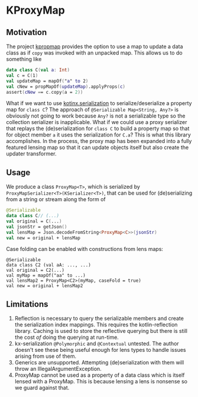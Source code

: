 # KProxyMap

## Motivation
The project [kpropmap](https://github.com/rocketraman/kpropmap) provides the option to use a map to update
a data class as if `copy` was invoked with an unpacked map. This allows us to do something like
```kotlin
data class C(val a: Int)
val c = C(1)
val updateMap = mapOf("a" to 2)
val cNew = propMapOf(updateMap).applyProps(c)
assert(cNew == c.copy(a = 2))
```

What if we want to use [kotinx.serialization](https://github.com/Kotlin/kotlinx.serialization) to serialize/deserialize
a property map for `class C`? The approach of `@Serializable Map<String, Any?>` is obviously not going to work because
`Any?` is not a serializable type so the collection serializer is inapplicable. What if we could use a proxy
serializer that replays the (de)serialization for `class C` to build a property map so that for object member `a` it
uses the serialization for `C.a`? This is what this library accomplishes. In the process, the proxy map has been
expanded into a fully featured lensing map so that it can update objects itself but also create the updater transformer.

## Usage
We produce a class `ProxyMap<T>`, which is serialized by `ProxyMapSerializer<T>(KSerializer<T>)`,
that can be used for (de)serializing from a string or stream along the form of
```kotlin
@Serializable
data class C// (...)
val original = C(...)
val jsonStr = getJson()
val lensMap = Json.decodeFromString<ProxyMap<C>>(jsonStr)
val new = original + lensMap
```

Case folding can be enabled with constructions from lens maps:
```
@Serializable
data class C2 (val aA: ..., ...)
val original = C2(...)
val myMap = mapOf("aa" to ...)
val lensMap2 = ProxyMap<C2>(myMap, caseFold = true)
val new = original + lensMap2
```

## Limitations
1. Reflection is necessary to query the serializable members and create the serialization index mappings.
   This requires the kotlin-reflection library. Caching is used to store the reflective querying but there is still the
   cost *of* doing the querying at run-time.
2. kx-serialization `@Polymorphic` and `@Contextual` untested. The author doesn't see these being useful enough
   for lens types to handle issues arising from use of them.
3. Generics are unsupported. Attempting (de)serialization with them will throw an IllegalArgumentException.
4. ProxyMap cannot be used as a property of a data class which is itself lensed with a ProxyMap. This is because
   lensing a lens is nonsense so we guard against that.